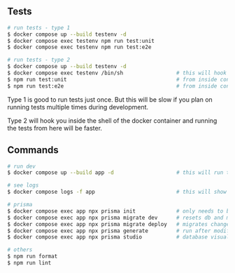 ## Tests
```bash
# run tests - type 1
$ docker compose up --build testenv -d
$ docker compose exec testenv npm run test:unit
$ docker compose exec testenv npm run test:e2e

# run tests - type 2
$ docker compose up --build testenv -d
$ docker compose exec testenv /bin/sh                 # this will hook you inside the container
$ npm run test:unit                                   # from inside container
$ npm run test:e2e                                    # from inside container
```
Type 1 is good to run tests just once. But this will be slow if you plan on running tests multiple times during development.

Type 2 will hook you inside the shell of the docker container and running the tests from here will be faster.

## Commands

```bash
# run dev
$ docker compose up --build app -d                    # this will run the dev process

# see logs
$ docker compose logs -f app                          # this will show the logs of the dev process

# prisma
$ docker compose exec app npx prisma init             # only needs to be done once
$ docker compose exec app npx prisma migrate dev      # resets db and migrates everything
$ docker compose exec app npx prisma migrate deploy   # migrates changes to schema to db
$ docker compose exec app npx prisma generate         # run after modifying schema and migrating
$ docker compose exec app npx prisma studio           # database visualizer (not needed)

# others
$ npm run format
$ npm run lint

```
